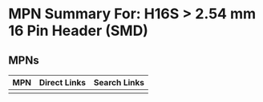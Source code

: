 



# MPN Summary For: H16S > 2.54 mm 16 Pin Header (SMD)

## MPNs
  

|MPN|Direct Links|Search Links|
| :--- | :--- | :--- |
||||
